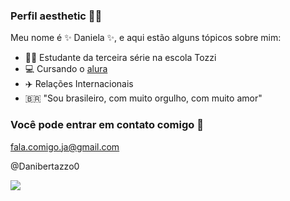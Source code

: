 ### Perfil aesthetic 🍒✨

Meu nome é ✨ Daniela ✨, e aqui estão alguns tópicos sobre mim:

- 👩‍🎓 Estudante da terceira série na escola Tozzi
- 💻 Cursando o [alura](https://www.alura.com.br)
- ✈️ Relações Internacionais
- 🇧🇷 "Sou brasileiro, com muito orgulho, com muito amor"

### Você pode entrar em contato comigo 📧

fala.comigo.ja@gmail.com

@Danibertazzo0

![](https://media1.tenor.com/m/Ow4aJ_k2rgkAAAAC/cat-monday-left-me-broken-cat.gif)

